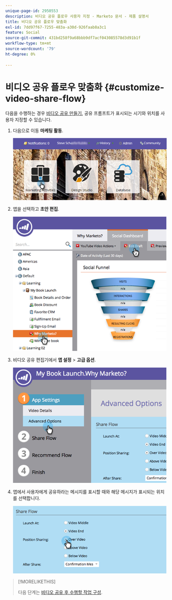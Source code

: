 ```yaml
---
unique-page-id: 2950553
description: 비디오 공유 플로우 사용자 지정 - Marketo 문서 - 제품 설명서
title: 비디오 공유 플로우 맞춤화
exl-id: 7dd97f67-7255-483a-a30d-926faab8a3c1
feature: Social
source-git-commit: 431bd258f9a68bbb9df7acf043085578d3d91b1f
workflow-type: tm+mt
source-wordcount: '79'
ht-degree: 0%

---
```


# 비디오 공유 플로우 맞춤화 {#customize-video-share-flow}

다음을 수행하는 경우 [비디오 공유 만들기](/help/marketo/product-docs/demand-generation/landing-pages/free-form-landing-pages/add-a-video-to-a-free-form-landing-page.md), 공유 프롬프트가 표시되는 시기와 위치를 사용자 지정할 수 있습니다.

1. 다음으로 이동 **마케팅 활동**.

   ![](assets/login-marketing-activities-2.png)

1. 앱을 선택하고 **초안 편집**.

   ![](assets/image2014-9-22-16-3a40-3a41.png)

1. 비디오 공유 편집기에서 **앱 설정** > **고급 옵션**.

   ![](assets/image2014-9-22-16-3a41-3a3.png)

1. 앱에서 사용자에게 공유하라는 메시지를 표시할 때와 해당 메시지가 표시되는 위치를 선택합니다.

   ![](assets/image2014-9-22-16-3a41-3a20.png)

>[!MORELIKETHIS]
>
>다음 단계는 [비디오 공유 후 수행할 작업 구성](/help/marketo/product-docs/demand-generation/social/configuring-social-actions/configure-after-share-prompts.md).
